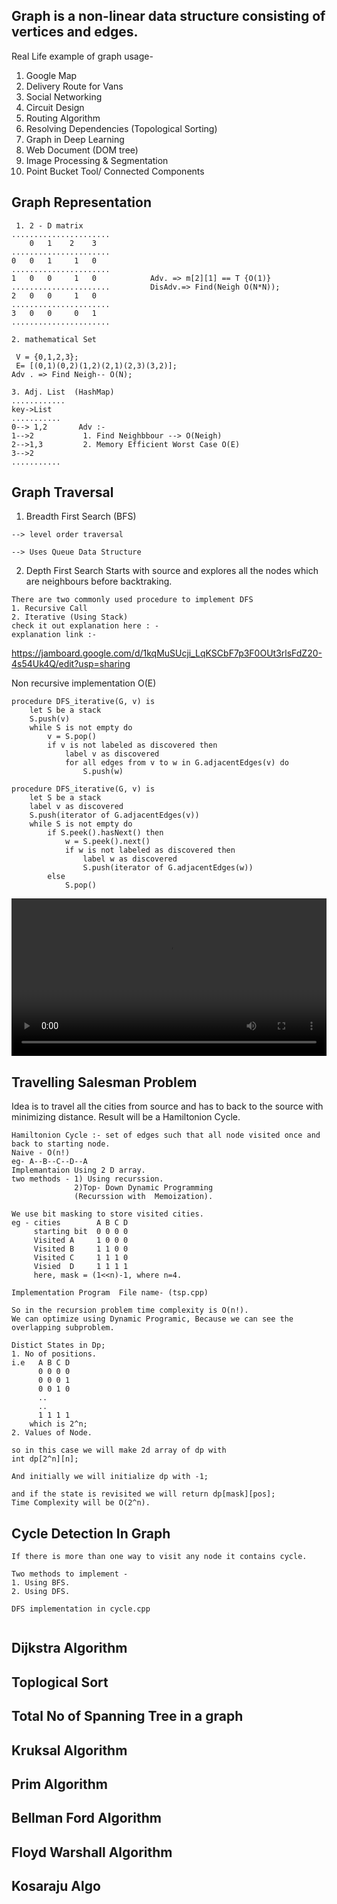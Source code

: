## Graph is a non-linear data structure consisting of vertices and edges.

Real Life example of graph usage- 
1. Google Map
2. Delivery Route for Vans
3. Social Networking
4. Circuit Design
5. Routing Algorithm
6. Resolving Dependencies (Topological Sorting)
7. Graph in Deep Learning
8. Web Document (DOM tree)
9. Image Processing & Segmentation
10. Point Bucket Tool/ Connected Components

## Graph Representation
```
 1. 2 - D matrix
......................
    0   1    2    3
......................
0   0   1     1   0
......................
1   0   0     1   0            Adv. => m[2][1] == T {O(1)}
......................         DisAdv.=> Find(Neigh O(N*N)); 
2   0   0     1   0
......................
3   0   0     0   1
......................

2. mathematical Set 
 
 V = {0,1,2,3};
 E= [(0,1)(0,2)(1,2)(2,1)(2,3)(3,2)];
Adv . => Find Neigh-- O(N);

3. Adj. List  (HashMap)
............
key->List
...........
0--> 1,2       Adv :-   
1-->2           1. Find Neighbbour --> O(Neigh)
2-->1,3         2. Memory Efficient Worst Case O(E)
3-->2
...........

```
## Graph Traversal 
1. Breadth First Search (BFS)
```
--> level order traversal

--> Uses Queue Data Structure
```
2. Depth First Search
Starts with source and explores all the nodes which are neighbours before backtraking.
```
There are two commonly used procedure to implement DFS 
1. Recursive Call 
2. Iterative (Using Stack)
check it out explanation here : -
explanation link :-
```
https://jamboard.google.com/d/1kqMuSUcji_LqKSCbF7p3F0OUt3rlsFdZ20-4s54Uk4Q/edit?usp=sharing


Non recursive implementation O(E) 
```
procedure DFS_iterative(G, v) is
    let S be a stack
    S.push(v)
    while S is not empty do
        v = S.pop()
        if v is not labeled as discovered then
            label v as discovered
            for all edges from v to w in G.adjacentEdges(v) do 
                S.push(w)

```
```
procedure DFS_iterative(G, v) is
    let S be a stack
    label v as discovered
    S.push(iterator of G.adjacentEdges(v))
    while S is not empty do
        if S.peek().hasNext() then
            w = S.peek().next()
            if w is not labeled as discovered then
                label w as discovered
                S.push(iterator of G.adjacentEdges(w))
        else
            S.pop()
```
<video src="https://github.com/ashdude14/DSA-practice/blob/master/graph/dfsexplanation.webm" width="100%"> </video>

## Travelling Salesman Problem
Idea is to travel all the cities from source and has to back to the source with minimizing distance.
Result will be a Hamiltonion Cycle.

```
Hamiltonion Cycle :- set of edges such that all node visited once and back to starting node.
Naive - O(n!)
eg- A--B--C--D--A
Implemantaion Using 2 D array.
two methods - 1) Using recurssion.
              2)Top- Down Dynamic Programming
              (Recurssion with  Memoization).

We use bit masking to store visited cities.
eg - cities        A B C D
     starting bit  0 0 0 0
     Visited A     1 0 0 0
     Visited B     1 1 0 0
     Visited C     1 1 1 0
     Visied  D     1 1 1 1
     here, mask = (1<<n)-1, where n=4.

Implementation Program  File name- (tsp.cpp)

So in the recursion problem time complexity is O(n!).
We can optimize using Dynamic Programic, Because we can see the overlapping subproblem.

Distict States in Dp;
1. No of positions.
i.e   A B C D
      0 0 0 0
      0 0 0 1
      0 0 1 0
      ..
      ..
      1 1 1 1
    which is 2^n;
2. Values of Node.

so in this case we will make 2d array of dp with 
int dp[2^n][n];

And initially we will initialize dp with -1;

and if the state is revisited we will return dp[mask][pos];
Time Complexity will be O(2^n).

 ``` 

## Cycle Detection In Graph
```
If there is more than one way to visit any node it contains cycle.

Two methods to implement -
1. Using BFS.
2. Using DFS.

DFS implementation in cycle.cpp


```
## Dijkstra Algorithm
## Toplogical Sort
## Total No of Spanning Tree in a graph
## Kruksal Algorithm
## Prim Algorithm
## Bellman Ford Algorithm
## Floyd Warshall Algorithm
## Kosaraju Algo